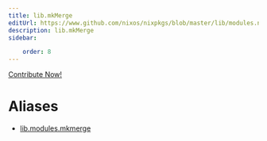 ```yaml
---
title: lib.mkMerge
editUrl: https://www.github.com/nixos/nixpkgs/blob/master/lib/modules.nix#L1021C13
description: lib.mkMerge
sidebar:

    order: 8
---
```


<a href="https://www.github.com/nixos/nixpkgs/blob/master/lib/modules.nix#L1021C13">Contribute Now!</a>


# Aliases

- [lib.modules.mkmerge](/nix-doc-comments/reference/lib/modules/lib-modules-mkmerge)


